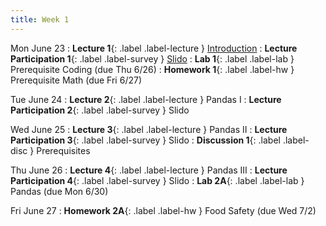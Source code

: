 ```yaml
---
title: Week 1
---
```


Mon June 23
: **Lecture 1**{: .label .label-lecture } [Introduction](lecture/lec01)
: **Lecture Participation 1**{: .label .label-survey } [Slido](https://app.sli.do/event/tAUrSvQdcrbpLWWbQJnepP)
: **Lab 1**{: .label .label-lab } Prerequisite Coding (due Thu 6/26)
: **Homework 1**{: .label .label-hw } Prerequisite Math (due Fri 6/27)

Tue June 24
: **Lecture 2**{: .label .label-lecture } Pandas I
: **Lecture Participation 2**{: .label .label-survey } Slido

Wed June 25
: **Lecture 3**{: .label .label-lecture } Pandas II
: **Lecture Participation 3**{: .label .label-survey } Slido
: **Discussion 1**{: .label .label-disc } Prerequisites

Thu June 26
: **Lecture 4**{: .label .label-lecture } Pandas III
: **Lecture Participation 4**{: .label .label-survey } Slido
: **Lab 2A**{: .label .label-lab } Pandas (due Mon 6/30)

Fri June 27
: **Homework 2A**{: .label .label-hw } Food Safety (due Wed 7/2)

